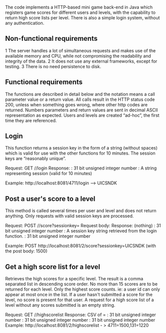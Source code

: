 The code implements a HTTP-based mini game back-end in Java which registers game scores for different users and levels, with the capability to return high score lists per level. 
There is also a simple login system, without any authentication.

Non-functional requirements
----------------------------

1 	The server handles a lot of simultaneous requests and makes use of the available memory and CPU, while not compromising the readability and integrity of the data.
2 	It does not use any external frameworks, except for testing.
3	There is no need persistence to disk.

Functional requirements
------------------------

The functions are described in detail below and the notation <value> means a call parameter value or a return value. 
All calls result in the HTTP status code 200, unless when something goes wrong, where other http codes are returned. 
Numbers parameters and return values are sent in decimal ASCII representation as expected.
Users and levels are created “ad-hoc”, the first time they are referenced.

Login
----------

This function returns a session key in the form of a string (without spaces) which is valid for use with the other functions for 10 minutes. 
The session keys are “reasonably unique”.

Request: GET /<userid>/login
Response: <sessionkey>
<userid> : 31 bit unsigned integer number
<sessionkey> : A string representing session (valid for 10 minutes)

Example: http://localhost:8081/4711/login --> UICSNDK


Post a user's score to a level
--------------------------------

This method is called several times per user and level and does not return anything. Only requests with valid session keys are processed.

Request: POST /<levelid>/score?sessionkey=<sessionkey>
Request body: <score>
Response: (nothing)
<levelid> : 31 bit unsigned integer number
<sessionkey> : A session key string retrieved from the login function.
<score> : 31 bit unsigned integer number

Example: POST http://localhost:8081/2/score?sessionkey=UICSNDK (with the post body: 1500)


Get a high score list for a level
----------------------------------

Retrieves the high scores for a specific level. The result is a comma separated list in descending score order. 
No more than 15 scores are to be returned for each level. 
Only the highest score counts. ie: a user id can only appear at most once in the list. 
If a user hasn't submitted a score for the level, no score is present for that user. 
A request for a high score list of a level without any scores submitted is an empty string.

Request: GET /<levelid>/highscorelist
Response: CSV of <userid>=<score>
<levelid> : 31 bit unsigned integer number
<score> : 31 bit unsigned integer number
<userid> : 31 bit unsigned integer number
Example: http://localhost:8081/2/highscorelist - > 4711=1500,131=1220
